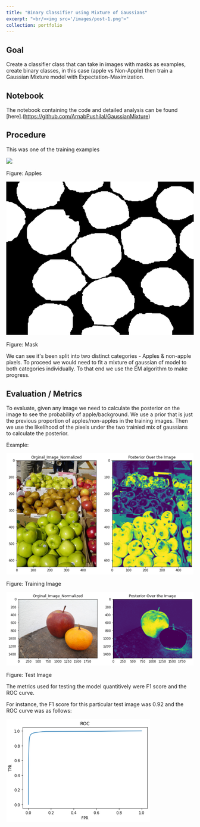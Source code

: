 ```yaml
---
title: "Binary Classifier using Mixture of Gaussians"
excerpt: "<br/><img src='/images/post-1.png'>"
collection: portfolio
---
```



## Goal

Create a classifier class that can take in images with masks as examples, create binary classes,
in this case (apple vs Non-Apple) then train a Gaussian Mixture model with Expectation-Maximization.

## Notebook

The notebook containing the code and detailed analysis can be found [here].(https://github.com/ArnabPushilal/GaussianMixture)

## Procedure

This was one of the training examples

<img src='/images/apples.jpg'> 

Figure: Apples

<img src='/images/mask.png'>

Figure: Mask

We can see it's been split into two distinct categories - Apples & non-apple pixels. To proceed we
would need to fit a mixture of gaussian of model to both categories individually. To that end we use the EM algorithm to make progress. 
 
## Evaluation / Metrics

To evaluate, given any image we need to calculate the posterior on the image to see the probability of apple/background. We use a prior that is just the previous proportion of apples/non-apples in the training images. Then we use the likelihood of the pixels under the two trainied mix of gaussians to calculate the posterior.

Example:

<img src='/images/post.png'>

Figure: Training Image

<img src='/images/post-1.png'>

Figure: Test Image

The metrics used for testing the model quantitively were F1 score and the ROC curve.

For instance, the F1 score for this particular test image was 0.92 and the ROC curve was as follows:

<img src='/images/roc.png'>







